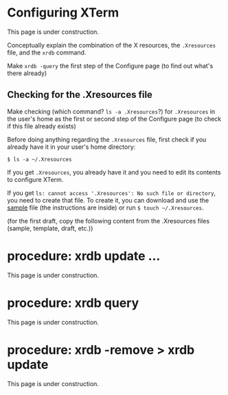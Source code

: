 # Configuring XTerm

This page is under construction.

Conceptually explain the combination of the X resources, the `.Xresources` file, and the `xrdb` command.
    
Make `xrdb -query` the first step of the Configure page (to find out what's there already)

## Checking for the .Xresources file

Make checking (which command? `ls -a .Xresources`?)  for `.Xresources` in the user's home as the first or second step of the Configure page (to check if this file already exists)

Before doing anything regarding the `.Xresources` file, first check if you already have it in your user's home directory:

`$ ls -a ~/.Xresources`

If you get `.Xresources`, you already have it and you need to edit its contents to configure XTerm.

If you get `ls: cannot access '.Xresources': No such file or directory`, you need to create that file. To create it, you can download and use the [sample](https://github.com/xterm-x11/files.Xresources/blob/main/sample.Xresources) file (the instructions are inside) or run `$ touch ~/.Xresources`.


(for the first draft, copy the following content from the .Xresources files (sample, template, draft, etc.))

# procedure: xrdb update ...

This page is under construction.

# procedure: xrdb query

This page is under construction.

# procedure: xrdb -remove > xrdb update

This page is under construction.
